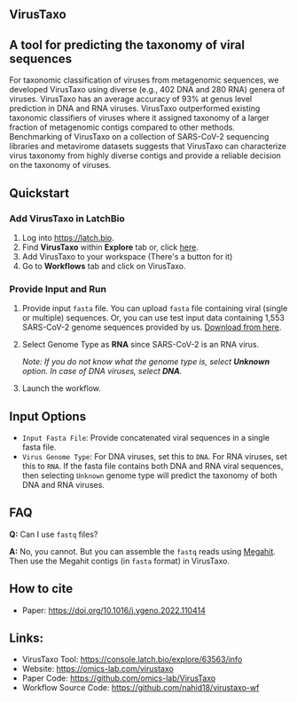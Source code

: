VirusTaxo
----

## A tool for predicting the taxonomy of viral sequences

For taxonomic classification of viruses from metagenomic sequences, we developed VirusTaxo using diverse (e.g., 402 DNA and 280 RNA) genera of viruses. VirusTaxo has an average accuracy of 93% at genus level prediction in DNA and RNA viruses. VirusTaxo outperformed existing taxonomic classifiers of viruses where it assigned taxonomy of a larger fraction of metagenomic contigs compared to other methods. Benchmarking of VirusTaxo on a collection of SARS-CoV-2 sequencing libraries and metavirome datasets suggests that VirusTaxo can characterize virus taxonomy from highly diverse contigs and provide a reliable decision on the taxonomy of viruses.


## Quickstart
### Add VirusTaxo in LatchBio
1. Log into https://latch.bio.
2. Find **VirusTaxo** within **Explore** tab or, click [here](https://console.latch.bio/explore/63563/info).
3. Add VirusTaxo to your workspace (There's a button for it)
4. Go to **Workflows** tab and click on VirusTaxo.
### Provide Input and Run
1. Provide input `fasta` file. You can upload `fasta` file containing viral (single or multiple) sequences. Or, you can use test input data containing 1,553 SARS-CoV-2 genome sequences provided by us. [Download from here](https://mega.nz/file/JhAC0BRA#P1wQoYjj5mVscI-l8ADN_H723a_q2Jp4ISKpxPtGPwY).
2. Select Genome Type as **RNA** since SARS-CoV-2 is an RNA virus.

   *Note: If you do not know what the genome type is, select **Unknown** option. In case of DNA viruses, select **DNA**.*
3. Launch the workflow.


## Input Options
- `Input Fasta File`: Provide concatenated viral sequences in a single fasta file.
- `Virus Genome Type`: For DNA viruses, set this to `DNA`. For RNA viruses, set this to `RNA`. If the fasta file contains both DNA and RNA viral sequences, then selecting `Unknown` genome type will predict the taxonomy of both DNA and RNA viruses.

## FAQ
**Q:** Can I use `fastq` files?

**A:** No, you cannot. But you can assemble the `fastq` reads using [Megahit](https://github.com/voutcn/megahit). Then use the Megahit contigs (in `fasta` format) in VirusTaxo.

## How to cite
- Paper: https://doi.org/10.1016/j.ygeno.2022.110414


## Links:
- VirusTaxo Tool: https://console.latch.bio/explore/63563/info
- Website: https://omics-lab.com/virustaxo
- Paper Code: https://github.com/omics-lab/VirusTaxo
- Workflow Source Code: https://github.com/nahid18/virustaxo-wf
